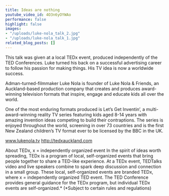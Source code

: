 ```yaml
---
title: Ideas are nothing
youtube_video_id: 4O3n6yOYWAo
performance: false
highlight: false
images:
- "/uploads/luke-nola_talk_2.jpg"
- "/uploads/luke-nola_talk_1.jpg"
related_blog_posts: []
---
```


This talk was given at a local TEDx event, produced independently of the TED Conferences. Luke turned his back on a successful advertising career to follow his passion for making things. His TV idea is now a worldwide success.

Adman-turned-filmmaker Luke Nola is founder of Luke Nola & Friends, an Auckland-based production company that creates and produces award-winning television formats that inspire, engage and educate kids all over the world.

One of the most enduring formats produced is Let’s Get Inventin’, a multi-award-winning reality TV series featuring kids aged 8-14 years with amazing invention ideas competing to build their contraptions.  The series is enjoyed throughout the world, screening in over 73 countries and is the first New Zealand children’s TV format ever to be licensed by the BBC in the UK.

www.lukenola.tv
http://tedxauckland.com

About TEDx, x = independently organized event In the spirit of ideas worth spreading, TEDx is a program of local, self-organized events that bring people together to share a TED-like experience. At a TEDx event, TEDTalks video and live speakers combine to spark deep discussion and connection in a small group. These local, self-organized events are branded TEDx, where x = independently organized TED event. The TED Conference provides general guidance for the TEDx program, but individual TEDx events are self-organized.* (*Subject to certain rules and regulations)
